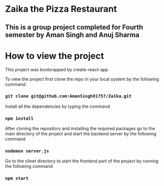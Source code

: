 # Zaika the Pizza Restaurant
## This is a group project completed for Fourth semester by Aman Singh and Anuj Sharma

# How to view the project
This project was bootsrapped by create-react-app

To view the project first clone the repo in your local system by the following command:
### `git clone git@github.com:AmanSingh81757/Zaika.git`

Install all the dependencies by typing the command
### `npm install`

After cloning the repository and installing the required packages go to the main directory of the project and start the backend server by the following command
### `nodemon server.js`

Go to the clinet directory to start the frontend part of the project by running the following command
### `npm start`

